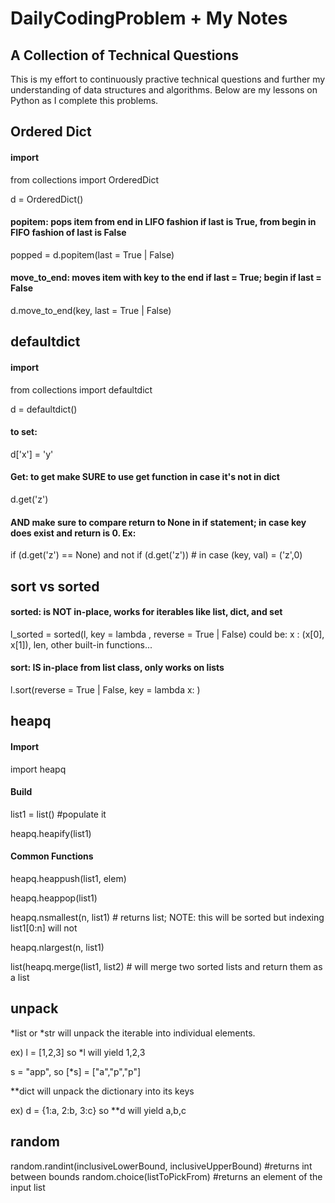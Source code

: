 # DailyCodingProblem + My Notes
## A Collection of Technical Questions

This is my effort to continuously practive technical questions and further my understanding of data structures and algorithms. Below are my lessons on Python as I complete this problems.

## Ordered Dict
#### import
from collections import OrderedDict

d = OrderedDict()
#### popitem: pops item from end in LIFO fashion if last is True, from begin in FIFO fashion of last is False
popped = d.popitem(last = True | False)
#### move_to_end: moves item with key to the end if last = True; begin if last = False
d.move_to_end(key, last = True | False)

## defaultdict
#### import
from collections import defaultdict

d = defaultdict()
#### to set:
d['x'] = 'y'
#### Get: to get make SURE to use get function in case it's not in dict
d.get('z')
#### AND make sure to compare return to None in if statement; in case key does exist and return is 0. Ex:
if (d.get('z') == None) and not if (d.get('z')) # in case (key, val) = ('z',0)

## sort vs sorted
#### sorted: is NOT in-place, works for iterables like list, dict, and set
l_sorted = sorted(l, key = lambda <fxn>, reverse = True | False)
<fxn> could be: x : (x[0], x[1]), len, other built-in functions...

#### sort: IS in-place from list class, only works on lists
l.sort(reverse = True | False, key = lambda x: <fxn>)

## heapq
#### Import
import heapq
#### Build
list1 = list() #populate it

heapq.heapify(list1)
#### Common Functions
heapq.heappush(list1, elem)

heapq.heappop(list1)

heapq.nsmallest(n, list1) # returns list; NOTE: this will be sorted but indexing list1[0:n] will not

heapq.nlargest(n, list1) 

list(heapq.merge(list1, list2) # will merge two sorted lists and return them as a list

## unpack

*list or *str will unpack the iterable into individual elements.

ex) l = [1,2,3] so *l will yield 1,2,3

s = "app", so [*s] = ["a","p","p"]

**dict will unpack the dictionary into its keys

ex) d = {1:a, 2:b, 3:c} so **d will yield a,b,c

## random
random.randint(inclusiveLowerBound, inclusiveUpperBound) #returns int between bounds
random.choice(listToPickFrom) #returns an element of the input list
